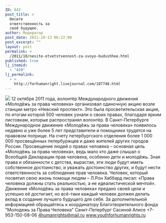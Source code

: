 ```yaml
---
ID: 642
post_title: >
  Несите
  ответственность за
  своё будущее.
author: Модератор
post_date: 2011-10-13 06:22:00
post_excerpt: ""
layout: post
permalink: >
  /2011/10/nesite-otvetstvennost-za-svoyo-budushhee.html
published: true
lj_itemid:
  - "420"
lj_permalink:
  - >
    http://forhumanright.livejournal.com/107748.html
---
```

<img src="http://cs5338.vk.com/u132145096/132409092/x_5b26039f.jpg" /> 12 октября 2011 года, волонтёр Международного движения «Молодёжь за права человека» организовал одиночную акцию возле станции метро «Невский проспект». Это была просветительская акция, по итогам которой 500 человек узнали о своих правах, благодаря ярким листовкам, которые распространял волонтёр.
В Санкт-Петербурге Международное движение «Молодёжь за права человека» появилось недавно и уже более 5 лет представители и помощники трудятся на правовом поприще. На счету петербургского отделения более 1 000 000 просвещённых петербуржцев и даже жителей других городов России. 
Просвещение людей о правах человека – основная цель «Молодёжь за права человека», ведь мало кто даже слышал о Всеобщей Декларации прав человека, особенно дети  и молодёжь. Зная права и обязанности с детства, вырастая, эти люди будут иметь собственное достоинство, и уважать достоинство других, и будут нести ответственность за соблюдение прав человека.
Человек, который посвятил свою жизнь помощи людям – Л.Рон Хаббард писал: «Права человека должны стать реальностью, а не идеалистической мечтой». Движение «Молодёжь за права человека» предано своей цели и успешно её достигает, но всё-таки каждый человек должен делать вклад в создание лучшего будущего для себя.
За дополнительной информацией обращайтесь к координатору
Благотворительного фонда
"Молодежь за Права Человека" Санкт-Петербург 
Сасиной Алисе 
+7-953-150-08-06 
4humanrights@mail.ru
www.youthforhumanrights.ru